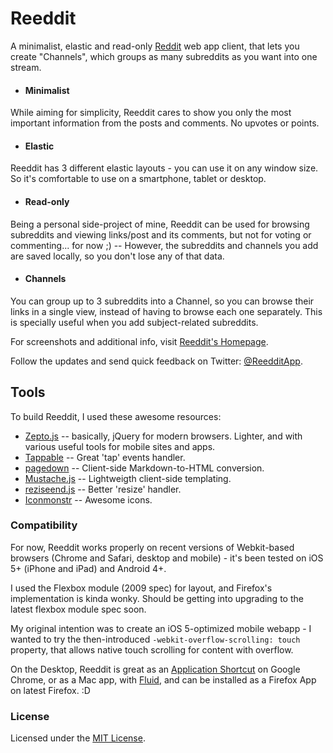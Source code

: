 # Reeddit

A minimalist, elastic and read-only [Reddit](http://reddit.com/) web app client, that lets you create "Channels", which groups as many subreddits as you want into one stream.

* #### Minimalist
While aiming for simplicity, Reeddit cares to show you only the most important information from the posts and comments. No upvotes or points.

* #### Elastic
Reeddit has 3 different elastic layouts - you can use it on any window size. So it's comfortable to use on a smartphone, tablet or desktop.

* #### Read-only
Being a personal side-project of mine, Reeddit can be used for browsing subreddits and viewing links/post and its comments, but not for voting or commenting... for now ;) -- However, the subreddits and channels you add are saved locally, so you don't lose any of that data.

* #### Channels
You can group up to 3 subreddits into a Channel, so you can browse their links in a single view, instead of having to browse each one separately. This is specially useful when you add subject-related subreddits.

For screenshots and additional info, visit [Reeddit's Homepage](http://reedditapp.com/about).

Follow the updates and send quick feedback on Twitter: [@ReedditApp](https://twitter.com/reedditapp).

## Tools

To build Reeddit, I used these awesome resources:

*	[Zepto.js](http://zeptojs.com/) -- basically, jQuery for modern browsers. Lighter, and with various useful tools for mobile sites and apps.
*	[Tappable](https://github.com/cheeaun/tappable) -- Great 'tap' events handler.
*	[pagedown](http://code.google.com/p/pagedown/) -- Client-side Markdown-to-HTML conversion.
*	[Mustache.js](https://github.com/janl/mustache.js/) -- Lightweigth client-side templating.
*	[reziseend.js](https://github.com/porada/resizeend) -- Better 'resize' handler.
* 	[Iconmonstr](http://iconmonstr.com/) -- Awesome icons.

### Compatibility

For now, Reeddit works properly on recent versions of Webkit-based browsers (Chrome and Safari, desktop and mobile) - it's been tested on iOS 5+ (iPhone and iPad) and Android 4+.

I used the Flexbox module (2009 spec) for layout, and Firefox's implementation is kinda wonky. Should be getting into upgrading to the latest flexbox module spec soon.

My original intention was to create an iOS 5-optimized mobile webapp - I wanted to try the then-introduced `-webkit-overflow-scrolling: touch` property, that allows native touch scrolling for content with overflow.

On the Desktop, Reeddit is great as an [Application Shortcut](http://support.google.com/chrome/bin/answer.py?hl=en-GB&answer=95710) on Google Chrome, or as a Mac app, with [Fluid](http://fluidapp.com/), and can be installed as a Firefox App on latest Firefox. :D

### License

Licensed under the [MIT License](http://berbaquero.mit-license.org/).
